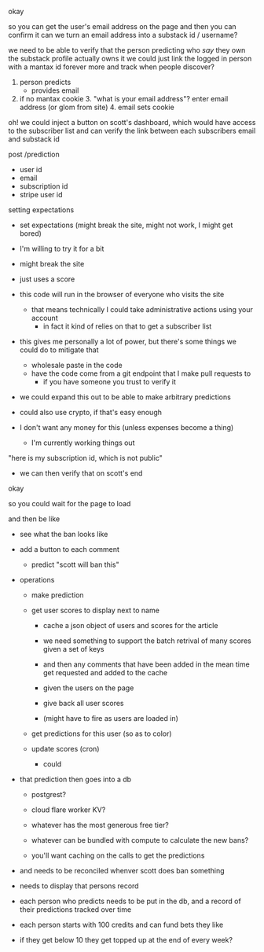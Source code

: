 okay

so you can get the user's email address on the page
and then you can confirm it
can we turn an email address into a substack id / username?


we need to be able to verify that the person predicting who *say* they own the substack profile
actually owns it
we could just link the logged in person
with a mantax id forever more
and track when people discover?


1. person predicts
   - provides email
2. if no mantax cookie
   3. "what is your email address"? enter email address (or glom from site)
      4. email sets cookie

oh! we could inject a button on scott's dashboard, which would have access to
the subscriber list and can verify the link between each subscribers
email and substack id

post /prediction
   - user id
   - email
   - subscription id
   - stripe user id



setting expectations
   - set expectations (might break the site, might not work, I might get bored)

   - I'm willing to try it for a bit
   - might break the site
   - just uses a score
   - this code will run in the browser of everyone who visits the site
      - that means technically I could take administrative actions using your account
         - in fact it kind of relies on that to get a subscriber list

   - this gives me personally a lot of power, but there's some things we could do to mitigate that
      - wholesale paste in the code
      - have the code come from a git endpoint that I make pull requests to
         - if you have someone you trust to verify it
   
   - we could expand this out to be able to make arbitrary predictions

   - could also use crypto, if that's easy enough

   - I don't want any money for this (unless expenses become a thing)
      - I'm currently working things out   



"here is my subscription id, which is not public"

- we can then verify that on scott's end



okay

so you could wait for the page to load

and then be like
   - see what the ban looks like

   - add a button to each comment
      - predict "scott will ban this"

   - operations
      - make prediction

      - get user scores to display next to name
         - cache a json object of users and scores for the article

         - we need something to support the batch retrival of many scores given a set of keys

         - and then any comments that have been added in the mean time get requested and added to the cache

         - given the users on the page
         - give back all user scores
         - (might have to fire as users are loaded in)
      
      - get predictions for this user (so as to color)

      - update scores (cron)
         - could 

   - that prediction then goes into a db
      - postgrest?
      - cloud flare worker KV?

      - whatever has the most generous free tier?
      - whatever can be bundled with compute to calculate the new bans?
      - you'll want caching on the calls to get the predictions

   - and needs to be reconciled whenver scott does ban something

   - needs to display that persons record


   - each person who predicts needs to be put in the db, and a record of their predictions tracked over time


   - each person starts with 100 credits and can fund bets they like

   - if they get below 10 they get topped up at the end of every week?
